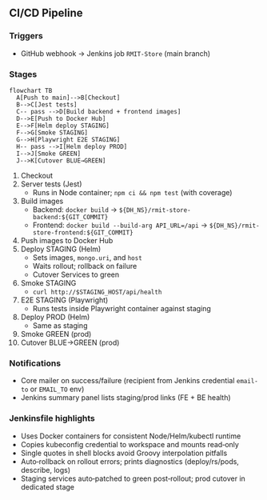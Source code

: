 ## CI/CD Pipeline

### Triggers
- GitHub webhook → Jenkins job `RMIT-Store` (main branch)

### Stages
```mermaid
flowchart TB
  A[Push to main]-->B[Checkout]
  B-->C[Jest tests]
  C-- pass -->D[Build backend + frontend images]
  D-->E[Push to Docker Hub]
  E-->F[Helm deploy STAGING]
  F-->G[Smoke STAGING]
  G-->H[Playwright E2E STAGING]
  H-- pass -->I[Helm deploy PROD]
  I-->J[Smoke GREEN]
  J-->K[Cutover BLUE→GREEN]
```
1) Checkout
2) Server tests (Jest)
   - Runs in Node container; `npm ci && npm test` (with coverage)
3) Build images
   - Backend: `docker build` → `${DH_NS}/rmit-store-backend:${GIT_COMMIT}`
   - Frontend: `docker build --build-arg API_URL=/api` → `${DH_NS}/rmit-store-frontend:${GIT_COMMIT}`
4) Push images to Docker Hub
5) Deploy STAGING (Helm)
   - Sets images, `mongo.uri`, and `host`
   - Waits rollout; rollback on failure
   - Cutover Services to green
6) Smoke STAGING
   - `curl http://$STAGING_HOST/api/health`
7) E2E STAGING (Playwright)
   - Runs tests inside Playwright container against staging
8) Deploy PROD (Helm)
   - Same as staging
9) Smoke GREEN (prod)
10) Cutover BLUE→GREEN (prod)

### Notifications
- Core mailer on success/failure (recipient from Jenkins credential `email-to` or `EMAIL_TO` env)
- Jenkins summary panel lists staging/prod links (FE + BE health)

### Jenkinsfile highlights
- Uses Docker containers for consistent Node/Helm/kubectl runtime
- Copies kubeconfig credential to workspace and mounts read‑only
- Single quotes in shell blocks avoid Groovy interpolation pitfalls
- Auto‑rollback on rollout errors; prints diagnostics (deploy/rs/pods, describe, logs)
- Staging services auto‑patched to green post‑rollout; prod cutover in dedicated stage


